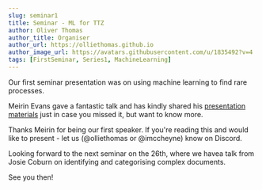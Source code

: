 ```yaml
---
slug: seminar1
title: Seminar - ML for TTZ
author: Oliver Thomas
author_title: Organiser
author_url: https://olliethomas.github.io
author_image_url: https://avatars.githubusercontent.com/u/1835492?v=4
tags: [FirstSeminar, Series1, MachineLearning]
---
```


Our first seminar presentation was on using machine learning to find rare processes.

Meirin Evans gave a fantastic talk and has kindly shared his [presentation materials](https://mybinder.org/v2/gh/atlas-outreach-data-tools/notebooks-collection-opendata/no-root?filepath=13-TeV-examples/uproot_python/ttZ_ML_from_csv.ipynb) just in case you missed it, but want to know more.

<!--truncate-->

Thanks Meirin for being our first speaker.
If you're reading this and would like to present - let us (@olliethomas or @imccheyne) know on Discord.

Looking forward to the next seminar on the 26th, where we havea talk from Josie Coburn on identifying and categorising complex documents.

See you then!
